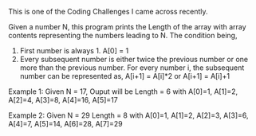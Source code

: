 This is one of the Coding Challenges I came across recently.

Given a number N, this program prints the Length of the array with array contents representing the numbers leading to N. 
The condition being, 
1. First number is always 1. A[0] = 1
2. Every subsequent number is either twice the previous number or one more than the previous number.
   For every number i, the subsequent number can be represented as,
   A[i+1] = A[i]*2 
       or
   A[i+1] = A[i]+1 

Example 1: Given N = 17, Ouput will be Length = 6 with
A[0]=1, A[1]=2, A[2]=4, A[3]=8, A[4]=16, A[5]=17

Example 2: Given N = 29 Length = 8 with
A[0]=1, A[1]=2, A[2]=3, A[3]=6, A[4]=7, A[5]=14, A[6]=28, A[7]=29

